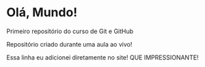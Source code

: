 # Olá, Mundo!
Primeiro repositório do curso de Git e GitHub 

Repositório criado durante uma aula ao vivo!

Essa linha eu adicionei diretamente no site! QUE IMPRESSIONANTE!
